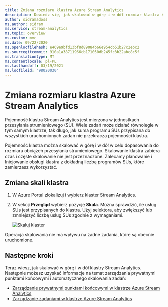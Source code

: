 ```yaml
---
title: Zmiana rozmiaru klastra Azure Stream Analytics
description: Dowiedz się, jak skalować w górę i w dół rozmiar klastra Azure Stream Analytics.
author: sidramadoss
ms.author: sidram
ms.service: stream-analytics
ms.topic: overview
ms.custom: mvc
ms.date: 09/22/2020
ms.openlocfilehash: e469e9bfd13bf8d89084b66e954cb51b27c2ebc2
ms.sourcegitcommit: 910a1a38711966cb171050db245fc3b22abc8c5f
ms.translationtype: MT
ms.contentlocale: pl-PL
ms.lasthandoff: 03/19/2021
ms.locfileid: "98020030"
---
```

# <a name="resize-an-azure-stream-analytics-cluster"></a>Zmiana rozmiaru klastra Azure Stream Analytics

Pojemność klastra Stream Analytics jest mierzona w jednostkach przesyłania strumieniowego (SU). Wiele zadań może działać równolegle w tym samym klastrze, tak długo, jak suma programu SUs przypisana do wszystkich uruchomionych zadań nie przekracza pojemności klastra.

Pojemność klastra można skalować w górę i w dół w celu dopasowania do rozmiaru obciążeń przesyłania strumieniowego. Skalowanie klastra zabiera czas i częste skalowanie nie jest przeznaczone. Zalecamy planowanie i Inicjowanie obsługi klastra z dokładną liczbą programów SUs, które zamierzasz wykorzystać.

## <a name="change-the-scale-of-your-cluster"></a>Zmiana skali klastra

1. W Azure Portal zlokalizuj i wybierz klaster Stream Analytics.

1. W sekcji **Przegląd** wybierz pozycję **Skala**. Można sprawdzić, ile usług SUs jest przypisanych do klastra. Użyj selektora, aby zwiększyć lub zmniejszyć liczbę usług SUs zgodnie z wymaganiami.

   ![Skaluj klaster](./media/scale-cluster/scale-cluster.png)

Operacja skalowania nie ma wpływu na żadne zadania, które są obecnie uruchomione.

## <a name="next-steps"></a>Następne kroki

Teraz wiesz, jak skalować w górę i w dół klastry Stream Analytics. Następnie możesz uzyskać informacje na temat zarządzania prywatnymi punktami końcowymi i automatycznego skalowania zadań:

* [Zarządzanie prywatnymi punktami końcowymi w klastrze Azure Stream Analytics](private-endpoints.md)
* [Zarządzanie zadaniami w klastrze Azure Stream Analytics](manage-jobs-cluster.md)
